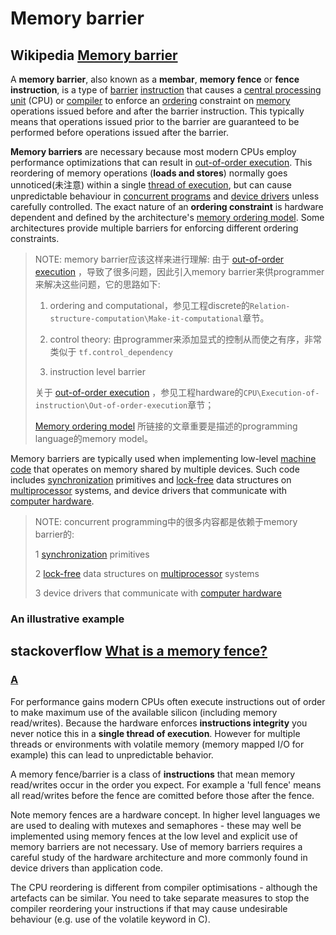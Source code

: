 # Memory barrier



## Wikipedia [Memory barrier](https://en.wikipedia.org/wiki/Memory_barrier)

A **memory barrier**, also known as a **membar**, **memory fence** or **fence instruction**, is a type of [barrier](https://en.wikipedia.org/wiki/Barrier_(computer_science)) [instruction](https://en.wikipedia.org/wiki/Instruction_(computer_science)) that causes a [central processing unit](https://en.wikipedia.org/wiki/Central_processing_unit) (CPU) or [compiler](https://en.wikipedia.org/wiki/Compiler) to enforce an [ordering](https://en.wikipedia.org/wiki/Memory_ordering) constraint on [memory](https://en.wikipedia.org/wiki/Random-access_memory) operations issued before and after the barrier instruction. This typically means that operations issued prior to the barrier are guaranteed to be performed before operations issued after the barrier.

**Memory barriers** are necessary because most modern CPUs employ performance optimizations that can result in [out-of-order execution](https://en.wikipedia.org/wiki/Out-of-order_execution). This reordering of memory operations (**loads and stores**) normally goes unnoticed(未注意) within a single [thread of execution](https://en.wikipedia.org/wiki/Thread_(computer_science)), but can cause unpredictable behaviour in [concurrent programs](https://en.wikipedia.org/wiki/Concurrent_computing) and [device drivers](https://en.wikipedia.org/wiki/Device_driver) unless carefully controlled. The exact nature of an **ordering constraint** is hardware dependent and defined by the architecture's [memory ordering model](https://en.wikipedia.org/wiki/Memory_model_(programming)). Some architectures provide multiple barriers for enforcing different ordering constraints.

> NOTE: memory barrier应该这样来进行理解: 由于 [out-of-order execution](https://infogalactic.com/info/Out-of-order_execution) ，导致了很多问题，因此引入memory barrier来供programmer来解决这些问题，它的思路如下: 
>
> 1) ordering and computational，参见工程discrete的`Relation-structure-computation\Make-it-computational`章节。
>
> 2) control theory: 由programmer来添加显式的控制从而使之有序，非常类似于 `tf.control_dependency`
>
> 3) instruction level barrier
>
> 关于 [out-of-order execution](https://infogalactic.com/info/Out-of-order_execution) ，参见工程hardware的`CPU\Execution-of-instruction\Out-of-order-execution`章节；
>
> [Memory ordering model](https://en.wikipedia.org/wiki/Memory_model_(programming)) 所链接的文章重要是描述的programming language的memory model。

Memory barriers are typically used when implementing low-level [machine code](https://en.wikipedia.org/wiki/Machine_code) that operates on memory shared by multiple devices. Such code includes [synchronization](https://en.wikipedia.org/wiki/Synchronization_(computer_science)) primitives and [lock-free](https://en.wikipedia.org/wiki/Non-blocking_synchronization) data structures on [multiprocessor](https://en.wikipedia.org/wiki/Multiprocessing) systems, and device drivers that communicate with [computer hardware](https://en.wikipedia.org/wiki/Personal_computer_hardware).

> NOTE: concurrent programming中的很多内容都是依赖于memory barrier的:
>
> 1 [synchronization](https://en.wikipedia.org/wiki/Synchronization_(computer_science)) primitives
>
> 2 [lock-free](https://en.wikipedia.org/wiki/Non-blocking_synchronization) data structures on [multiprocessor](https://en.wikipedia.org/wiki/Multiprocessing) systems
>
> 3 device drivers that communicate with [computer hardware](https://en.wikipedia.org/wiki/Personal_computer_hardware)
>
> 

### An illustrative example



## stackoverflow [What is a memory fence?](https://stackoverflow.com/questions/286629/what-is-a-memory-fence)



### [A](https://stackoverflow.com/a/286705)

For performance gains modern CPUs often execute instructions out of order to make maximum use of the available silicon (including memory read/writes). Because the hardware enforces **instructions integrity** you never notice this in a **single thread of execution**. However for multiple threads or environments with volatile memory (memory mapped I/O for example) this can lead to unpredictable behavior.

A memory fence/barrier is a class of **instructions** that mean memory read/writes occur in the order you expect. For example a 'full fence' means all read/writes before the fence are comitted before those after the fence.

Note memory fences are a hardware concept. In higher level languages we are used to dealing with mutexes and semaphores - these may well be implemented using memory fences at the low level and explicit use of memory barriers are not necessary. Use of memory barriers requires a careful study of the hardware architecture and more commonly found in device drivers than application code.

The CPU reordering is different from compiler optimisations - although the artefacts can be similar. You need to take separate measures to stop the compiler reordering your instructions if that may cause undesirable behaviour (e.g. use of the volatile keyword in C).